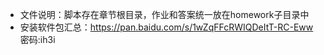 
* 文件说明：脚本存在章节根目录，作业和答案统一放在homework子目录中
* 安装软件包汇总：https://pan.baidu.com/s/1wZqFFcRWIQDeItT-RC-Eww  密码:ih3i